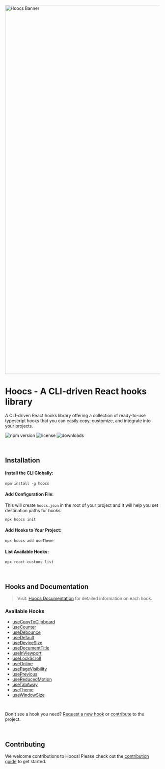 <img width="1200" alt="Hoocs Banner" src="https://github.com/user-attachments/assets/3b00ffb2-63a0-480b-9b6a-9ffae91d3672" />

# Hoocs - A CLI-driven React hooks library

A CLI-driven React hooks library offering a collection of ready-to-use typescript hooks that you can easily copy, customize, and integrate into your projects.

![npm version](https://img.shields.io/npm/v/hoocs.svg)
![license](https://img.shields.io/npm/l/hoocs)
![downloads](https://img.shields.io/npm/dm/hoocs)

<br>

## Installation

#### Install the CLI Globally:

```shell
npm install -g hoocs
```

#### Add Configuration File:

This will create `hoocs.json` in the root of your project and It will help you set destination paths for hooks.

```shell
npx hoocs init
```

#### Add Hooks to Your Project:

```shell
npx hoocs add useTheme
```

#### List Available Hooks:

```shell
npx react-customs list
```

<br>

## Hooks and Documentation

> Visit: [Hoocs Documentation](https://hoocs.vercel.app/) for detailed information on each hook.

### Available Hooks

- [useCopyToClipboard](https://hoocs.vercel.app/useCopyToClipboard)
- [useCounter](https://hoocs.vercel.app/useCounter)
- [useDebounce](https://hoocs.vercel.app/useDebounce)
- [useDefault](https://hoocs.vercel.app/useDefault)
- [useDeviceSize](https://hoocs.vercel.app/useDeviceSize)
- [useDocumentTitle](https://hoocs.vercel.app/useDocumentTitle)
- [useInViewport](https://hoocs.vercel.app/useInViewport)
- [useLockScroll](https://hoocs.vercel.app/useLockScroll)
- [useOnline](https://hoocs.vercel.app/useOnline)
- [usePageVisibility](https://hoocs.vercel.app/usePageVisibility)
- [usePrevious](https://hoocs.vercel.app/usePrevious)
- [useReducedMotion](https://hoocs.vercel.app/useReducedMotion)
- [useTabAway](https://hoocs.vercel.app/useTabAway)
- [useTheme](https://hoocs.vercel.app/useTheme)
- [useWindowSize](https://hoocs.vercel.app/useWindowSize)

<br>

Don't see a hook you need? [Request a new hook](https://github.com/azlibdar/hoocs/issues) or [contribute](CONTRIBUTING.md) to the project.

<br>

## Contributing

We welcome contributions to Hoocs! Please check out the [contribution guide](CONTRIBUTING.md) to get started.
